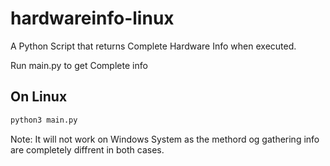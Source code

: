 # hardwareinfo-linux
A Python Script that returns Complete Hardware Info when executed.

Run main.py to get Complete info

## On Linux
```bash
python3 main.py
```
Note: It will not work on Windows System as the methord og gathering info are completely diffrent in both cases.
